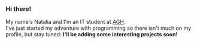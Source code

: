 ### Hi there!
My name's Natalia and I'm an IT student at [AGH](https://www.agh.edu.pl/).  
I've just started my adventure with programming so there isn't much on my profile, but stay tuned: **I'll be adding some interesting projects soon!**
